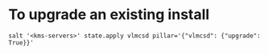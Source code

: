 # To upgrade an existing install

    salt '<kms-servers>' state.apply vlmcsd pillar='{"vlmcsd": {"upgrade": True}}'
